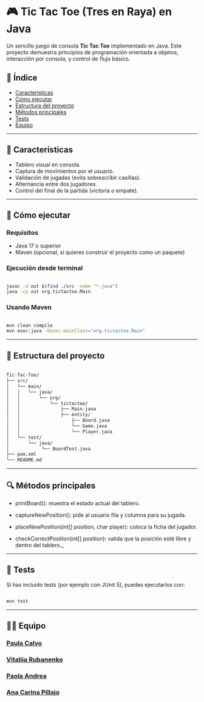 # 🎮 Tic Tac Toe (Tres en Raya) en Java

Un sencillo juego de consola **Tic Tac Toe** implementado en Java. Este proyecto demuestra principios de programación orientada a objetos, interacción por consola, y control de flujo básico.

## 📑 Índice

- [Características](#-características)
- [Cómo ejecutar](#-cómo-ejecutar)
- [Estructura del proyecto](#-estructura-del-proyecto)
- [Métodos principales](#-métodos-principales)
- [Tests](#-tests)
- [Equipo](#-equipo)

---

## 🧩 Características

- Tablero visual en consola.
- Captura de movimientos por el usuario.
- Validación de jugadas (evita sobrescribir casillas).
- Alternancia entre dos jugadores.
- Control del final de la partida (victoria o empate).

---

## 🚀 Cómo ejecutar

### Requisitos

- Java 17 o superior
- Maven (opcional, si quieres construir el proyecto como un paquete)

### Ejecución desde terminal

```bash

javac -d out $(find ./src -name "*.java")
java -cp out org.tictactoe.Main
```
### Usando Maven
```bash

mvn clean compile
mvn exec:java -Dexec.mainClass="org.tictactoe.Main"
```

---

## 📁 Estructura del proyecto

```bash

Tic-Tac-Toe/
├── src/
│   └── main/
│   │   └── java/
│   │       └── org/
│   │           └── tictactoe/
│   │               ├── Main.java          
│   │               ├── entity/
│   │                   ├── Board.java     
│   │                   └── Game.java   
│   │                   └── Player.java
│   └── test/            
│       └── java/
│            └── BoardTest.java                  
├── pom.xml                              
└── README.md
```

---

## 🔍 Métodos principales
- printBoard(): muestra el estado actual del tablero.

- captureNewPosition(): pide al usuario fila y columna para su jugada.

- placeNewPosition(int[] position, char player): coloca la ficha del jugador.

- checkCorrectPosition(int[] position): valida que la posición esté libre y dentro del tablero._

---


## 🧪 Tests
Si has incluido tests (por ejemplo con JUnit 5), puedes ejecutarlos con:
```bash

mvn test
```

---

## 👯‍♂️ Equipo

### [Paula Calvo](https://github.com/PCalvoGarcia)
### [Vitaliia Rubanenko](https://github.com/vitaFlash)
### [Paola Andrea](https://github.com/PaolaAPL17)
### [Ana Carina Pillajo](https://github.com/acpp2510)

